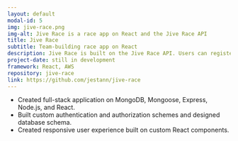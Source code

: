 ```yaml
---
layout: default
modal-id: 5
img: jive-race.png
img-alt: Jive Race is a race app on React and the Jive Race API
title: Jive Race
subtitle: Team-building race app on React
description: Jive Race is built on the Jive Race API. Users can register for races and create and build teams of runners. Responsive design on custom-built React components.
project-date: still in development
framework: React, AWS
repository: jive-race
link: https://github.com/jestann/jive-race 
---
```


- Created full-stack application on MongoDB, Mongoose, Express, Node.js, and React.
- Built custom authentication and authorization schemes and designed database schema.
- Created responsive user experience built on custom React components.
